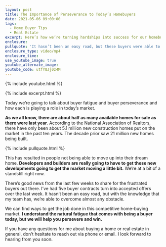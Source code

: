 ```yaml
---
layout: post
title: The Importance of Perseverance to Today’s Homebuyers
date: 2021-05-06 09:00:00
tags:
  - Home Buyer Tips
  - Real Estate
excerpt: Here’s how we’re turning hardships into success for our homebuyers.
enclosure:
pullquote: 'It hasn’t been an easy road, but these buyers were able to win.'
enclosure_type: video/mp4
enclosure_time:
use_youtube_image: true
youtube_alternate_image:
youtube_code: utfYQJj0z4M
---
```

{% include youtube.html %}

{% include excerpt.html %}

Today we’re going to talk about buyer fatigue and buyer perseverance and how each is playing a role in today’s market.

**As we all know, there are about half as many available homes for sale as there were last year.** According to the National Association of Realtors, there have only been about 5.1 million new construction homes put on the market in the past ten years. The decade prior saw 21 million new homes being built.

{% include pullquote.html %}

This has resulted in people not being able to move up into their dream home. **Developers and builders are really going to have to get these new developments going to get the market moving a little bit.** We’re at a bit of a standstill right now.

There’s good news from the last few weeks to share for the frustrated buyers out there. I’ve had five buyer contracts turn into accepted offers over the last week. It hasn’t been an easy road, but with the knowledge that my team has, we’re able to overcome almost any obstacle.&nbsp;

We can find ways to get the job done in this competitive home-buying market. **I understand the natural fatigue that comes with being a buyer today, but we will help you persevere and win.**

If you have any questions for me about buying a home or real estate in general, don't hesitate to reach out via phone or email. I look forward to hearing from you soon.
